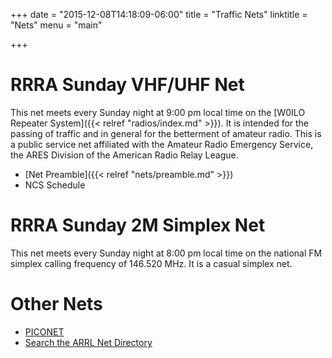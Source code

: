 +++
date = "2015-12-08T14:18:09-06:00"
title = "Traffic Nets"
linktitle = "Nets"
menu = "main"

+++


# RRRA Sunday VHF/UHF Net

This net meets every Sunday night at 9:00 pm local time on the
[W0ILO Repeater System]({{< relref "radios/index.md" >}}). It is intended for the
passing of traffic and in general for the betterment of amateur radio.
This is a public service net affiliated with the Amateur Radio Emergency
Service, the ARES Division of the American Radio Relay League.

* [Net Preamble]({{< relref "nets/preamble.md" >}})
* NCS Schedule

# RRRA Sunday 2M Simplex Net

This net meets every Sunday night at 8:00 pm local time on the national
FM simplex calling frequency of 146.520 MHz. It is a casual simplex net.

# Other Nets

* [PICONET](http://piconet3925.com/)
* [Search the ARRL Net Directory](http://www.arrl.org/resources/nets/client/netsearch.html)

